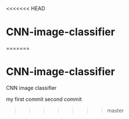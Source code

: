 <<<<<<< HEAD
# CNN-image-classifier
=======
# CNN-image-classifier
CNN image classifier

my first commit
second commit
>>>>>>> master
